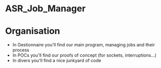# ASR_Job_Manager

# Organisation
* In Gestionnaire you'll find our main program, managing jobs and their process
* In POCs you'll find our proofs of concept (for sockets, interruptions...)
* In divers you'll find a nice junkyard of code 
